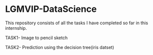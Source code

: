 # LGMVIP-DataScience
This repository consists of all the tasks I have completed so far in this internship.

TASK1- Image to pencil sketch

TASK2- Prediction using the decision tree(iris datset)
